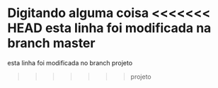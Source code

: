 Digitando alguma coisa
<<<<<<< HEAD
esta linha foi modificada na branch master
=======
esta linha foi modificada no branch projeto
>>>>>>> projeto
